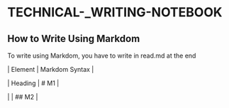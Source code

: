 # TECHNICAL-_WRITING-NOTEBOOK

## How to Write Using Markdom
To write using Markdom, you have to write in read.md at the end


|      Element               |   Markdom Syntax             |

|   Heading                  |    # M1                      |

|                            |    ## M2                     |
